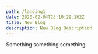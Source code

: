 ```yaml
---
path: /landing1
date: 2020-02-04T23:10:29.202Z
title: New Blog
description: New Blog Description
---
```

Something something something
